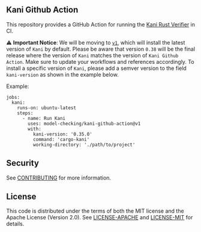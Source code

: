 ## Kani Github Action

This repository provides a GitHub Action for running the [Kani Rust Verifier](https://github.com/model-checking/kani) in CI.

⚠️ **Important Notice**: We will be moving to [`v1`](https://github.com/model-checking/kani-github-action/releases/tag/v1.0), which will install the latest version of `Kani` by default.
Please be aware that version `0.38` will be the final release where the version of `Kani` matches the version of `Kani Github Action`.
Make sure to update your workflows and references accordingly.
To install a specific version of `Kani`, please add a semver version to the field `kani-version` as shown in the example below.

Example:

```
jobs:
  kani:
    runs-on: ubuntu-latest
    steps:
      - name: Run Kani
        uses: model-checking/kani-github-action@v1
        with:
          kani-version: '0.35.0'
          command: 'cargo-kani'
          working-directory: './path/to/project'
```

## Security

See [CONTRIBUTING](CONTRIBUTING.md#security-issue-notifications) for more information.

## License

This code is distributed under the terms of both the MIT license and the Apache License (Version 2.0).
See [LICENSE-APACHE](LICENSE-APACHE) and [LICENSE-MIT](LICENSE-MIT) for details.
